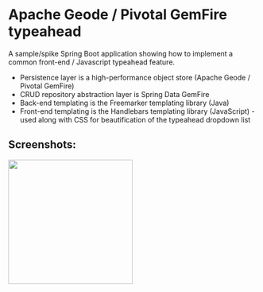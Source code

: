 # Apache Geode / Pivotal GemFire typeahead 
A sample/spike Spring Boot application showing how to implement a common front-end / Javascript typeahead feature. 

- Persistence layer is a high-performance object store (Apache Geode / Pivotal GemFire)
- CRUD repository abstraction layer is Spring Data GemFire
- Back-end templating is the Freemarker templating library (Java)
- Front-end templating is the Handlebars templating library (JavaScript) - used along with CSS for beautification of the typeahead dropdown list

## Screenshots:

<img src="screenshots/sample.png?raw=true" width="250px" >

<br/>

